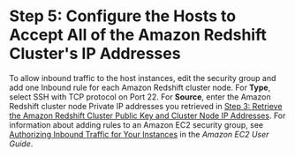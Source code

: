 # Step 5: Configure the Hosts to Accept All of the Amazon Redshift Cluster's IP Addresses<a name="load-from-emr-steps-configure-security-groups"></a>

 To allow inbound traffic to the host instances, edit the security group and add one Inbound rule for each Amazon Redshift cluster node\. For **Type**, select SSH with TCP protocol on Port 22\. For **Source**, enter the Amazon Redshift cluster node Private IP addresses you retrieved in [Step 3: Retrieve the Amazon Redshift Cluster Public Key and Cluster Node IP Addresses](load-from-emr-steps-retrieve-key-and-ips.md)\. For information about adding rules to an Amazon EC2 security group, see [Authorizing Inbound Traffic for Your Instances](https://docs.aws.amazon.com/AWSEC2/latest/UserGuide/authorizing-access-to-an-instance.html) in the *Amazon EC2 User Guide*\. 